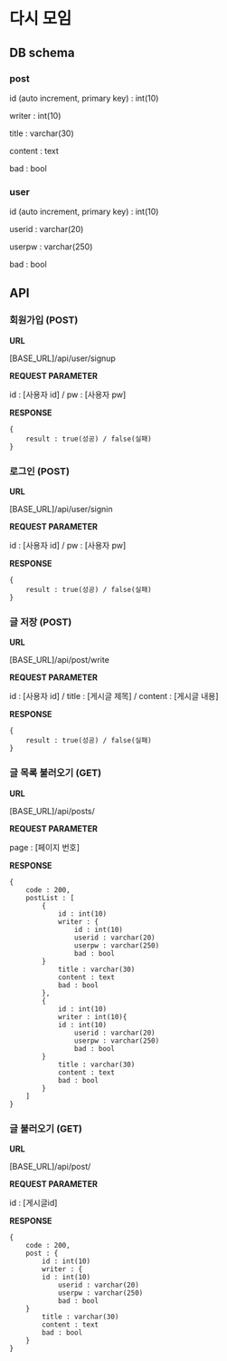 # 다시 모임 



## DB schema



### post

id (auto increment, primary key) : int(10)

writer : int(10)

title : varchar(30)

content : text

bad : bool



### user

id (auto increment, primary key) : int(10)

userid : varchar(20)

userpw : varchar(250)

bad : bool



## API



### 회원가입 (POST)

**URL**

[BASE_URL]/api/user/signup

**REQUEST PARAMETER**

id : [사용자 id] / pw : [사용자 pw]

**RESPONSE**

```
{
    result : true(성공) / false(실패)
}
```



### 로그인 (POST)

**URL**

[BASE_URL]/api/user/signin

**REQUEST PARAMETER**

id : [사용자 id] / pw : [사용자 pw]

**RESPONSE**

```
{
    result : true(성공) / false(실패)
}
```



### 글 저장 (POST)

**URL**

[BASE_URL]/api/post/write

**REQUEST PARAMETER**

id : [사용자 id] / title : [게시글 제목] / content : [게시글 내용]

**RESPONSE**

```
{
    result : true(성공) / false(실패)
}
```



### 글 목록 불러오기 (GET)

**URL**

[BASE_URL]/api/posts/

**REQUEST PARAMETER**

page : [페이지 번호]

**RESPONSE**

```
{
    code : 200,
    postList : [
        {
            id : int(10)
            writer : {
                id : int(10)
                userid : varchar(20)
                userpw : varchar(250)
                bad : bool
	    }
            title : varchar(30)
            content : text
            bad : bool
        },
        {
            id : int(10)
            writer : int(10){
	        id : int(10)
                userid : varchar(20)
                userpw : varchar(250)
                bad : bool
	    }
            title : varchar(30)
            content : text
            bad : bool
        }
    ]
}
```



### 글 불러오기 (GET)

**URL**

[BASE_URL]/api/post/

**REQUEST PARAMETER**

id : [게시글id]

**RESPONSE**

```
{
    code : 200,
    post : {
        id : int(10)
        writer : {
	    id : int(10)
            userid : varchar(20)
            userpw : varchar(250)
            bad : bool
	}
        title : varchar(30)
        content : text
        bad : bool
    }
}
```

